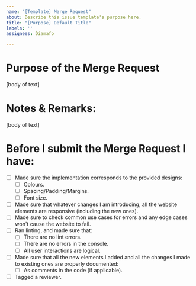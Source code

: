 ```yaml
---
name: "[Template] Merge Request"
about: Describe this issue template's purpose here.
title: "[Purpose] Default Title"
labels: ''
assignees: Diamafo

---
```


# Purpose of the Merge Request
[body of text]

# Notes & Remarks:
[body of text]

# Before I submit the Merge Request I have:
- [ ] Made sure the implementation corresponds to the provided designs:
  - [ ] Colours.
  - [ ] Spacing/Padding/Margins.
  - [ ] Font size.
- [ ] Made sure that whatever changes I am introducing, all the website elements are responsive (including the new ones).
- [ ] Made sure to check common use cases for errors and any edge cases won't cause the website to fail.
- [ ] Ran linting, and made sure that:
  - [ ] There are no lint errors.
  - [ ] There are no errors in the console.
  - [ ] All user interactions are logical.
- [ ] Made sure that all the new elements I added and all the changes I made to existing ones are properly documented:
  - [ ] As comments in the code (if applicable).
- [ ] Tagged a reviewer.
